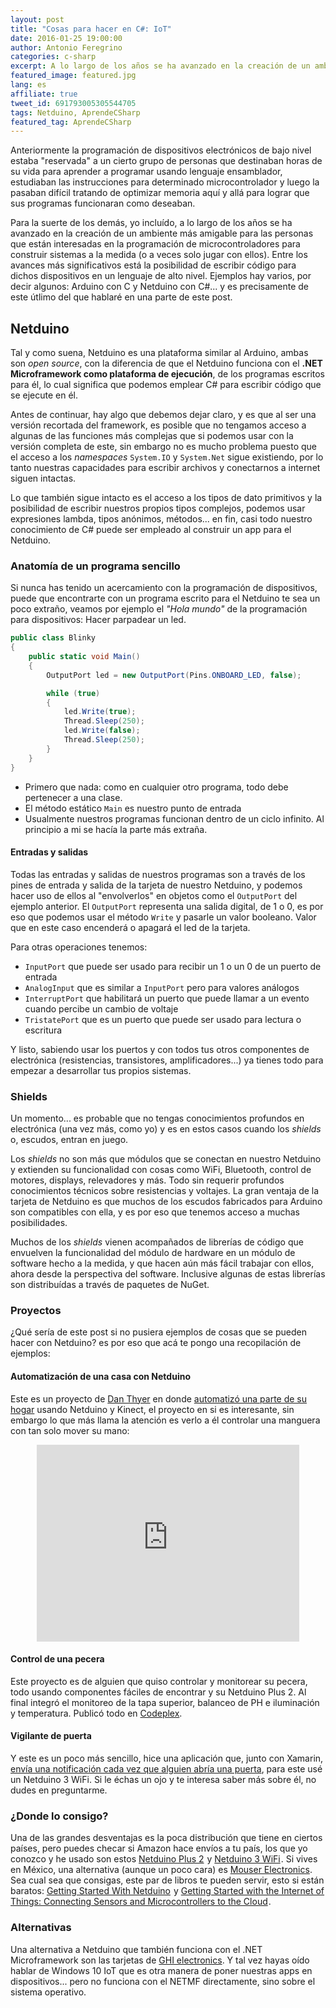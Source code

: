 ```yaml
---
layout: post
title: "Cosas para hacer en C#: IoT"
date: 2016-01-25 19:00:00
author: Antonio Feregrino
categories: c-sharp
excerpt: A lo largo de los años se ha avanzado en la creación de un ambiente más amigable para las personas que están interesadas en la programación de microcontroladores para construir sistemas a la medida o a veces solo jugar con ellos.
featured_image: featured.jpg
lang: es
affiliate: true
tweet_id: 691793005305544705
tags: Netduino, AprendeCSharp
featured_tag: AprendeCSharp
---
```


Anteriormente la programación de dispositivos electrónicos de bajo nivel estaba "reservada" a un cierto grupo de personas que destinaban horas de su vida para aprender a programar usando lenguaje ensamblador, estudiaban las instrucciones para determinado microcontrolador y luego la pasaban difícil tratando de optimizar memoria aquí y allá para lograr que sus programas funcionaran como deseaban.

Para la suerte de los demás, yo incluído, a lo largo de los años se ha avanzado en la creación de un ambiente más amigable para las personas que están interesadas en la programación de microcontroladores para construir sistemas a la medida (o a veces solo jugar con ellos). Entre los avances más significativos está la posibilidad de escribir código para dichos dispositivos en un lenguaje de alto nivel. Ejemplos hay varios, por decir algunos: Arduino con C y Netduino con C#... y es precisamente de este útlimo del que hablaré en una parte de este post.  
  
## Netduino    
Tal y como suena, Netduino es una plataforma similar al Arduino, ambas son *open source*, con la diferencia de que el Netduino funciona con el **.NET Microframework como plataforma de ejecución**, de los programas escritos para él, lo cual significa que podemos emplear C# para escribir código que se ejecute en él.  
  
Antes de continuar, hay algo que debemos dejar claro, y es que al ser una versión recortada del framework, es posible que no tengamos acceso a algunas de las funciones más complejas que si podemos usar con la versión completa de este, sin embargo no es mucho problema puesto que el acceso a los *namespaces* `System.IO` y `System.Net` sigue existiendo, por lo tanto nuestras capacidades para escribir archivos y conectarnos a internet siguen intactas.  
  
Lo que también sigue intacto es el acceso a los tipos de dato primitivos y la posibilidad de escribir nuestros propios tipos complejos, podemos usar expresiones lambda, tipos anónimos, métodos... en fin, casi todo nuestro conocimiento de C# puede ser empleado al construir un app para el Netduino.   
  
### Anatomía de un programa sencillo 
Si nunca has tenido un acercamiento con la programación de dispositivos, puede que encontrarte con un programa escrito para el Netduino te sea un poco extraño, veamos por ejemplo el *"Hola mundo"* de la programación para dispositivos: Hacer parpadear un led.

```csharp  
public class Blinky
{
    public static void Main()
    {
        OutputPort led = new OutputPort(Pins.ONBOARD_LED, false);

        while (true)
        {
            led.Write(true);
            Thread.Sleep(250);
            led.Write(false);
            Thread.Sleep(250);
        }
    }
}
```  
  
 - Primero que nada: como en cualquier otro programa, todo debe pertenecer a una clase.
 - El método estático `Main` es nuestro punto de entrada
 - Usualmente nuestros programas funcionan dentro de un ciclo infinito. Al principio a mi se hacía la parte más extraña.  
 
#### Entradas y salidas  
Todas las entradas y salidas de nuestros programas son a través de los pines de entrada y salida de la tarjeta de nuestro Netduino, y podemos hacer uso de ellos al "envolverlos" en objetos como el `OutputPort` del ejemplo anterior. El `OutputPort` representa una salida digital, de 1 o 0, es por eso que podemos usar el método `Write` y pasarle un valor booleano. Valor que en este caso encenderá o apagará el led de la tarjeta.

Para otras operaciones tenemos:
  
 - `InputPort` que puede ser usado para recibir un 1 o un 0 de un puerto de entrada  
 - `AnalogInput` que es similar a `InputPort` pero para valores análogos  
 - `InterruptPort` que habilitará un puerto que puede llamar a un evento cuando percibe un cambio de voltaje  
 - `TristatePort` que es un puerto que puede ser usado para lectura o escritura  

Y listo, sabiendo usar los puertos y con todos tus otros componentes de electrónica (resistencias, transistores, amplificadores...) ya tienes todo para empezar a desarrollar tus propios sistemas.  
 
### Shields  
Un momento... es probable que no tengas conocimientos profundos en electrónica (una vez más, como yo) y es en estos casos cuando los *shields* o, escudos, entran en juego.  
  
Los *shields* no son más que módulos que se conectan en nuestro Netduino y extienden su funcionalidad con cosas como WiFi, Bluetooth, control de motores, displays, relevadores y más. Todo sin requerir profundos conocimientos técnicos sobre resistencias y voltajes. La gran ventaja de la tarjeta de Netduino es que muchos de los escudos fabricados para Arduino son compatibles con ella, y es por eso que tenemos acceso a muchas posibilidades.  
 
Muchos de los *shields* vienen acompañados de librerías de código que envuelven la funcionalidad del módulo de hardware en un módulo de software hecho a la medida, y que hacen aún más fácil trabajar con ellos, ahora desde la perspectiva del software. Inclusive algunas de estas librerías son distribuídas a través de paquetes de NuGet.  

### Proyectos  
¿Qué sería de este post si no pusiera ejemplos de cosas que se pueden hacer con Netduino? es por eso que acá te pongo una recopilación de ejemplos:  

#### Automatización de una casa con Netduino  
Este es un proyecto de <a href="http://twitter.com/LogicalDan" rel="nofollow" target="_blank">Dan Thyer</a> en donde <a href="" target="_blank">automatizó una parte de su hogar</a> usando Netduino y Kinect, el proyecto en si es interesante, sin embargo lo que más llama la atención es verlo a él controlar una manguera con tan solo mover su mano:  
<div style="text-align: center;">
    <iframe width="420" height="315" src="https://www.youtube.com/embed/FWINsKcP8oQ" frameborder="0" allowfullscreen></iframe>  
</div>

#### Control de una pecera  
Este proyecto es de alguien que quiso controlar y monitorear su pecera, todo usando componentes fáciles de encontrar y su Netduino Plus 2. Al final integró el monitoreo de la tapa superior, balanceo de PH e iluminación y temperatura. Publicó todo en <a href="https://reefindotnet.codeplex.com" target="_blank" rel="nofollow">Codeplex</a>.

#### Vigilante de puerta   
Y este es un poco más sencillo, hice una aplicación que, junto con Xamarin, <a href="/post/pushing-from-netduino-to-mobile/">envía una notificación cada vez que alguien abría una puerta</a>, para este usé un Netduino 3 WiFi. Si le échas un ojo y te interesa saber más sobre él, no dudes en preguntarme.

### ¿Donde lo consigo?  
Una de las grandes desventajas es la poca distribución que tiene en ciertos países, pero puedes checar si Amazon hace envíos a tu país, los que yo conozco y he usado son estos <a rel="nofollow" href="http://www.amazon.com/gp/product/B009QOYK2U/ref=as_li_tl?ie=UTF8&camp=1789&creative=9325&creativeASIN=B009QOYK2U&linkCode=as2&tag=thcgu-20&linkId=S5Y5YR4FYENG4U5H">Netduino Plus 2</a><img src="http://ir-na.amazon-adsystem.com/e/ir?t=thcgu-20&l=as2&o=1&a=B009QOYK2U" width="1" height="1" border="0" alt="" style="border:none !important; margin:0px !important; display:inline;" /> y <a rel="nofollow" href="http://www.amazon.com/gp/product/B00WAGY87S/ref=as_li_tl?ie=UTF8&camp=1789&creative=390957&creativeASIN=B00WAGY87S&linkCode=as2&tag=thcgu-20&linkId=E72OE67HNTGC4V3B">Netduino 3 WiFi</a><img src="http://ir-na.amazon-adsystem.com/e/ir?t=thcgu-20&l=as2&o=1&a=B00WAGY87S" width="1" height="1" border="0" alt="" style="border:none !important; margin:0px !important; display: inline;" />. Si vives en México, una alternativa (aunque un poco cara) es <a href="http://www.mouser.mx/Search/Refine.aspx?Keyword=Netduino" target="_blank" rel="nofollow">Mouser Electronics</a>. Sea cual sea que consigas, este par de libros te pueden servir, esto si están baratos: <a rel="nofollow" href="http://www.amazon.com.mx/gp/product/1449302459/ref=as_li_qf_sp_asin_tl?ie=UTF8&camp=1789&creative=9325&creativeASIN=1449302459&linkCode=as2&tag=thcgu02-20">Getting Started With Netduino</a><img src="http://ir-mx.amazon-adsystem.com/e/ir?t=thcgu02-20&l=as2&o=34&a=1449302459" width="1" height="1" border="0" alt="" style="border:none !important; margin:0px !important; display: inline;" /> y <a rel="nofollow" href="http://www.amazon.com.mx/gp/product/B00COVJUGI/ref=as_li_qf_sp_asin_tl?ie=UTF8&camp=1789&creative=9325&creativeASIN=B00COVJUGI&linkCode=as2&tag=thcgu02-20">Getting Started with the Internet of Things: Connecting Sensors and Microcontrollers to the Cloud</a><img src="http://ir-mx.amazon-adsystem.com/e/ir?t=thcgu02-20&l=as2&o=34&a=B00COVJUGI" width="1" height="1" border="0" alt="" style="border:none !important; margin:0px !important; display: inline;" />.

### Alternativas  
Una alternativa a Netduino que también funciona con el .NET Microframework son las tarjetas de <a href="https://www.ghielectronics.com/catalog/category/34#cat543" rel="nofollow" target="_blank">GHI electronics</a>. Y tal vez hayas oído hablar de Windows 10 IoT que es otra manera de poner nuestras apps en dispositivos... pero no funciona con el NETMF directamente, sino sobre el sistema operativo.